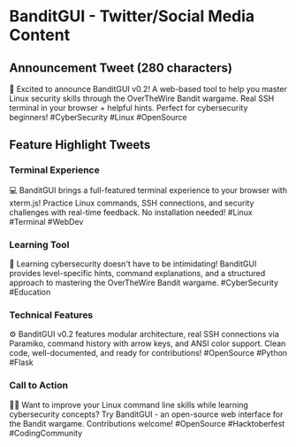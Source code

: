 # BanditGUI - Twitter/Social Media Content

## Announcement Tweet (280 characters)
🚀 Excited to announce BanditGUI v0.2! A web-based tool to help you master Linux security skills through the OverTheWire Bandit wargame. Real SSH terminal in your browser + helpful hints. Perfect for cybersecurity beginners! #CyberSecurity #Linux #OpenSource

## Feature Highlight Tweets

### Terminal Experience
💻 BanditGUI brings a full-featured terminal experience to your browser with xterm.js! Practice Linux commands, SSH connections, and security challenges with real-time feedback. No installation needed! #Linux #Terminal #WebDev

### Learning Tool
🔐 Learning cybersecurity doesn't have to be intimidating! BanditGUI provides level-specific hints, command explanations, and a structured approach to mastering the OverTheWire Bandit wargame. #CyberSecurity #Education

### Technical Features
⚙️ BanditGUI v0.2 features modular architecture, real SSH connections via Paramiko, command history with arrow keys, and ANSI color support. Clean code, well-documented, and ready for contributions! #OpenSource #Python #Flask

### Call to Action
👩‍💻 Want to improve your Linux command line skills while learning cybersecurity concepts? Try BanditGUI - an open-source web interface for the Bandit wargame. Contributions welcome! #OpenSource #Hacktoberfest #CodingCommunity
